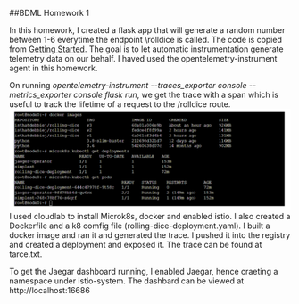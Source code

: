 ##BDML Homework 1 

In this homework,  I created a flask app that will generate a random number between 1-6 everytime the endpoint \rolldice is called. The code is copied from [Getting Started](https://opentelemetry.io/docs/instrumentation/python/getting-started/). The goal is to let automatic instrumentation generate telemetry data on our behalf. I haved used the opentelemetry-instrument agent in this homework.

On running *opentelemetry-instrument  --traces_exporter console --metrics_exporter console flask run*,  we get the trace with a span which is useful to track the lifetime of a request to the /rolldice route.
![alt text](https://github.com/isthatdebbiej/BDML/blob/main/screenshots/docker.png)
I used cloudlab to install Microk8s, docker and enabled istio. I also created a Dockerfile and a k8 comfig file (rolling-dice-deployment.yaml). I built a docker image and ran it and generated the trace. I pushed it into the registry and created a deployment and exposed it. The trace can be found at tarce.txt.


To get the Jaegar dashboard running, I enabled Jaegar, hence craeting a namespace under istio-system. The dashbard can be viewed at http://localhost:16686

